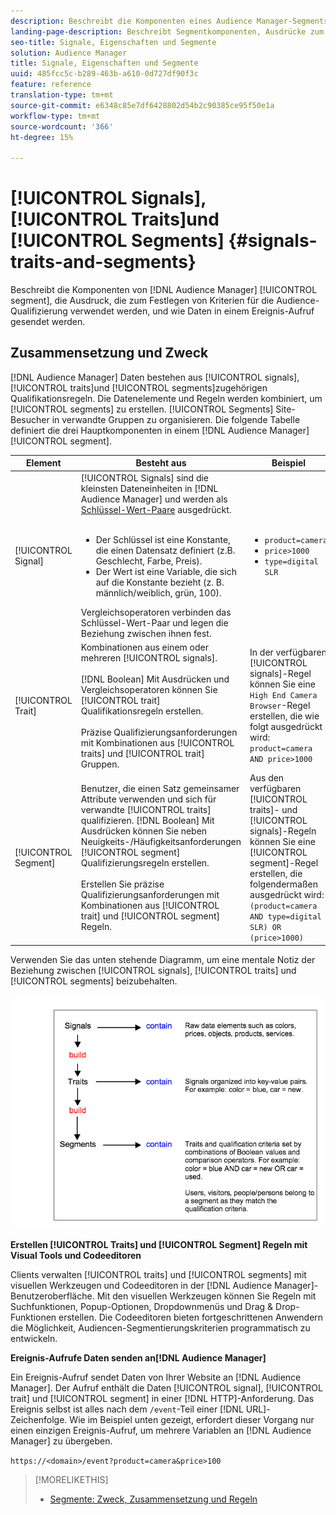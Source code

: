 ```yaml
---
description: Beschreibt die Komponenten eines Audience Manager-Segments, die Ausdrücke, die zur Festlegung von Kriterien für die Zielgruppenqualifizierung verwendet werden, und die Art und Weise, wie Daten bei einem Ereignisaufruf übertragen werden.
landing-page-description: Beschreibt Segmentkomponenten, Ausdrücke zum Festlegen von Qualifizierungskriterien für Zielgruppen und die Art und Weise, wie Daten übertragen werden.
seo-title: Signale, Eigenschaften und Segmente
solution: Audience Manager
title: Signale, Eigenschaften und Segmente
uuid: 485fcc5c-b289-463b-a610-0d727df90f3c
feature: reference
translation-type: tm+mt
source-git-commit: e6348c85e7df6428802d54b2c90385ce95f50e1a
workflow-type: tm+mt
source-wordcount: '366'
ht-degree: 15%

---
```



# [!UICONTROL Signals],  [!UICONTROL Traits]und  [!UICONTROL Segments] {#signals-traits-and-segments}

Beschreibt die Komponenten von [!DNL Audience Manager] [!UICONTROL segment], die Ausdruck, die zum Festlegen von Kriterien für die Audience-Qualifizierung verwendet werden, und wie Daten in einem Ereignis-Aufruf gesendet werden.

## Zusammensetzung und Zweck

[!DNL Audience Manager] Daten bestehen aus  [!UICONTROL signals],  [!UICONTROL traits]und  [!UICONTROL segments]zugehörigen Qualifikationsregeln. Die Datenelemente und Regeln werden kombiniert, um [!UICONTROL segments] zu erstellen. [!UICONTROL Segments] Site-Besucher in verwandte Gruppen zu organisieren. Die folgende Tabelle definiert die drei Hauptkomponenten in einem [!DNL Audience Manager] [!UICONTROL segment].

| Element | Besteht aus | Beispiel |
|---|---|---|
| [!UICONTROL Signal] | [!UICONTROL Signals] sind die kleinsten Dateneinheiten in  [!DNL Audience Manager] und werden als  [Schlüssel-Wert-Paare](../reference/key-value-pairs-explained.md) ausgedrückt.<br><br><ul><li>Der Schlüssel ist eine Konstante, die einen Datensatz definiert (z.B. Geschlecht, Farbe, Preis).</li><li>Der Wert ist eine Variable, die sich auf die Konstante bezieht (z. B. männlich/weiblich, grün, 100).</li></ul>Vergleichsoperatoren verbinden das Schlüssel-Wert-Paar und legen die Beziehung zwischen ihnen fest. | <ul><li>`product=camera`</li><li>`price>1000`</li><li>`type=digital SLR`</li></ul> |
| [!UICONTROL Trait] | Kombinationen aus einem oder mehreren [!UICONTROL signals].<br><br> [!DNL Boolean] Mit Ausdrücken und Vergleichsoperatoren können Sie  [!UICONTROL trait] Qualifikationsregeln erstellen. <br><br>Präzise Qualifizierungsanforderungen mit Kombinationen aus  [!UICONTROL traits] und  [!UICONTROL trait] Gruppen. | In der verfügbaren [!UICONTROL signals]-Regel können Sie eine `High End Camera Browser`-Regel erstellen, die wie folgt ausgedrückt wird: `product=camera AND price>1000` |
| [!UICONTROL Segment] | Benutzer, die einen Satz gemeinsamer Attribute verwenden und sich für verwandte [!UICONTROL traits] qualifizieren. [!DNL Boolean] Mit Ausdrücken können Sie neben Neuigkeits-/Häufigkeitsanforderungen  [!UICONTROL segment] Qualifizierungsregeln erstellen.<br><br> Erstellen Sie präzise Qualifizierungsanforderungen mit Kombinationen aus  [!UICONTROL trait] und  [!UICONTROL segment] Regeln. | Aus den verfügbaren [!UICONTROL traits]- und [!UICONTROL signals]-Regeln können Sie eine [!UICONTROL segment]-Regel erstellen, die folgendermaßen ausgedrückt wird:`(product=camera AND type=digital SLR) OR (price>1000)` |

Verwenden Sie das unten stehende Diagramm, um eine mentale Notiz der Beziehung zwischen [!UICONTROL signals], [!UICONTROL traits] und [!UICONTROL segments] beizubehalten.

![](assets/signals-traits-segments.png)

**Erstellen  [!UICONTROL Traits] und  [!UICONTROL Segment] Regeln mit Visual Tools und Codeeditoren**

Clients verwalten [!UICONTROL traits] und [!UICONTROL segments] mit visuellen Werkzeugen und Codeeditoren in der [!DNL Audience Manager]-Benutzeroberfläche. Mit den visuellen Werkzeugen können Sie Regeln mit Suchfunktionen, Popup-Optionen, Dropdownmenüs und Drag &amp; Drop-Funktionen erstellen. Die Codeeditoren bieten fortgeschrittenen Anwendern die Möglichkeit, Audiencen-Segmentierungskriterien programmatisch zu entwickeln.

**Ereignis-Aufrufe Daten senden an[!DNL Audience Manager]**

Ein Ereignis-Aufruf sendet Daten von Ihrer Website an [!DNL Audience Manager]. Der Aufruf enthält die Daten [!UICONTROL signal], [!UICONTROL trait] und [!UICONTROL segment] in einer [!DNL HTTP]-Anforderung. Das Ereignis selbst ist alles nach dem `/event`-Teil einer [!DNL URL]-Zeichenfolge. Wie im Beispiel unten gezeigt, erfordert dieser Vorgang nur einen einzigen Ereignis-Aufruf, um mehrere Variablen an [!DNL Audience Manager] zu übergeben.

`https://<domain>/event?product=camera&price>100`

>[!MORELIKETHIS]
>
>* [Segmente: Zweck, Zusammensetzung und Regeln](../features/segments/segments-purpose.md)

